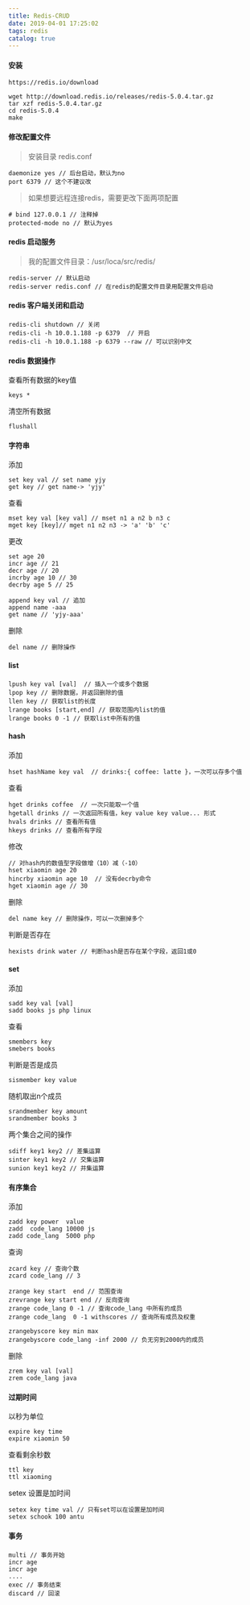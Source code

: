 ```yaml
---
title: Redis-CRUD
date: 2019-04-01 17:25:02
tags: redis
catalog: true
---
```


#### 安装
```linux
https://redis.io/download
```
```linux
wget http://download.redis.io/releases/redis-5.0.4.tar.gz
tar xzf redis-5.0.4.tar.gz
cd redis-5.0.4
make 
```
#### 修改配置文件
> 安装目录 redis.conf
```vi
daemonize yes // 后台启动，默认为no
port 6379 // 这个不建议改 
```
> 如果想要远程连接redis，需要更改下面两项配置
```vi
# bind 127.0.0.1 // 注释掉
protected-mode no // 默认为yes
```
####  redis 启动服务
> 我的配置文件目录：/usr/loca/src/redis/
```linux
redis-server // 默认启动
redis-server redis.conf // 在redis的配置文件目录用配置文件启动
```

#### redis 客户端关闭和启动
```linux
redis-cli shutdown // 关闭
redis-cli -h 10.0.1.188 -p 6379  // 开启
redis-cli -h 10.0.1.188 -p 6379 --raw // 可以识别中文
```
#### redis 数据操作
查看所有数据的key值
```redis
keys *
```
清空所有数据
```redis
flushall
```

#### 字符串
添加
```redis
set key val // set name yjy
get key // get name-> 'yjy'
```
查看
```redis
mset key val [key val] // mset n1 a n2 b n3 c
mget key [key]// mget n1 n2 n3 -> 'a' 'b' 'c'
```
更改
```redis
set age 20 
incr age // 21
decr age // 20
incrby age 10 // 30
decrby age 5 // 25
```
```redis
append key val // 追加
append name -aaa
get name // 'yjy-aaa'
```
删除
```redis
del name // 删除操作
```
#### list
```redis
lpush key val [val]  // 插入一个或多个数据
lpop key // 删除数据，并返回删除的值
llen key // 获取list的长度
lrange books [start,end] // 获取范围内list的值
lrange books 0 -1 // 获取list中所有的值
```
#### hash
添加
```redis
hset hashName key val  // drinks:{ coffee: latte }，一次可以存多个值 
```
查看
```redis
hget drinks coffee  // 一次只能取一个值
hgetall drinks // 一次返回所有值，key value key value... 形式
hvals drinks // 查看所有值
hkeys drinks // 查看所有字段
```
修改
```redis
// 对hash内的数值型字段做增（10）减（-10）
hset xiaomin age 20
hincrby xiaomin age 10  // 没有decrby命令
hget xiaomin age // 30
```
删除
```redis
del name key // 删除操作，可以一次删掉多个
```
判断是否存在
```redis
hexists drink water // 判断hash是否存在某个字段，返回1或0
```
#### set
添加
```redis
sadd key val [val] 
sadd books js php linux
```
查看
```redis
smembers key
smebers books
```
判断是否是成员
```redis
sismember key value
```
随机取出n个成员
```redis
srandmember key amount
srandmember books 3
```
两个集合之间的操作
```redis
sdiff key1 key2 // 差集运算
sinter key1 key2 // 交集运算
sunion key1 key2 // 并集运算
```
#### 有序集合
添加
```radis
zadd key power  value
zadd  code_lang 10000 js
zadd code_lang  5000 php 
```
查询
```radis
zcard key // 查询个数
zcard code_lang // 3
```
```redis
zrange key start  end // 范围查询
zrevrange key start end // 反向查询
zrange code_lang 0 -1 // 查询code_lang 中所有的成员
zrange code_lang  0 -1 withscores // 查询所有成员及权重
```
```redis
zrangebyscore key min max 
zrangebyscore code_lang -inf 2000 // 负无穷到2000内的成员
```
删除
```redis
zrem key val [val]
zrem code_lang java
```

#### 过期时间
以秒为单位
```redis
expire key time
expire xiaomin 50
```
查看剩余秒数
```redis
ttl key
ttl xiaoming
```
setex 设置是加时间
```redis
setex key time val // 只有set可以在设置是加时间
setex schook 100 antu
```
#### 事务
```redis
multi // 事务开始 
incr age
incr age 
....
exec // 事务结束
discard // 回滚
```
